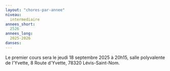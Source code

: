 ```yaml
---
layout: "chores-par-annee"
niveau:
  intermediaire
annees_short:
  2526
annees_long:
  2025-2026
danses:
---
```


Le premier cours sera le jeudi 18 septembre 2025 à 20h15, salle
polyvalente de l'Yvette, 8 Route d'Yvette, 78320 Lévis-Saint-Nom.
